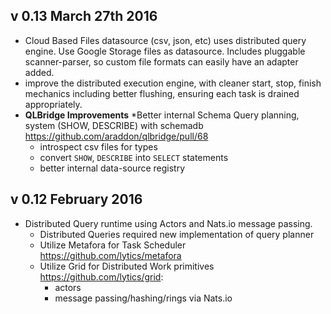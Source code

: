 

## v 0.13  March 27th 2016

* Cloud Based Files datasource (csv, json, etc) uses distributed query engine.  Use Google Storage
   files as datasource.  Includes pluggable scanner-parser, so custom file formats can easily
   have an adapter added.
* improve the distributed execution engine, with cleaner start, stop, finish mechanics including
  better flushing, ensuring each task is drained appropriately.
* **QLBridge Improvements**
  *Better internal Schema Query planning, system (SHOW, DESCRIBE) with schemadb https://github.com/araddon/qlbridge/pull/68
    * introspect csv files for types
    * convert `SHOW`, `DESCRIBE` into `SELECT` statements
    * better internal data-source registry

## v 0.12  February 2016

* Distributed Query runtime using Actors and Nats.io message passing.
  * Distributed Queries required new implementation of query planner
  * Utilize Metafora for Task Scheduler https://github.com/lytics/metafora
  * Utilize Grid for Distributed Work primitives https://github.com/lytics/grid:
    * actors
    * message passing/hashing/rings via Nats.io
